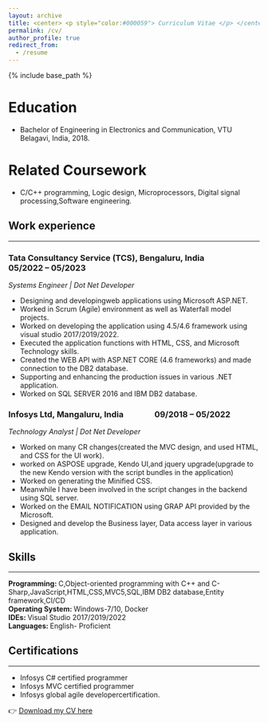 ```yaml
---
layout: archive
title: <center> <p style="color:#000059"> Curriculum Vitae </p> </center>
permalink: /cv/
author_profile: true
redirect_from:
  - /resume
---
```


{% include base_path %}

Education
======
* Bachelor of Engineering in Electronics and Communication, VTU Belagavi, India, 2018.

Related Coursework
======
* C/C++ programming, Logic design, Microprocessors, Digital signal processing,Software engineering.
  
## Work experience 
--------------------------------------------------------------------------------------------------------------------------------------------------------------------------
### Tata Consultancy Service (TCS), Bengaluru, India      &nbsp;&nbsp;&nbsp;&nbsp;&nbsp;&nbsp;&nbsp;&nbsp;&nbsp;&nbsp;&nbsp;&nbsp;&nbsp;&nbsp;&nbsp;&nbsp;         05/2022 – 05/2023  
<i> Systems Engineer | Dot Net Developer </i>
- Designing and developingweb applications using Microsoft ASP.NET.
- Worked in Scrum (Agile) environment as well as Waterfall model projects.
- Worked on developing the application using 4.5/4.6 framework using visual studio 2017/2019/2022.
- Executed the application functions with HTML, CSS, and Microsoft Technology skills.
- Created the WEB API with ASP.NET CORE (4.6 frameworks) and made connection to the DB2 database.
- Supporting and enhancing the production issues in various .NET application.
- Worked on SQL SERVER 2016 and IBM DB2 database.

### Infosys Ltd, Mangaluru, India    &nbsp;&nbsp;&nbsp;&nbsp;&nbsp;&nbsp;&nbsp;&nbsp;&nbsp;&nbsp;&nbsp;&nbsp;&nbsp;&nbsp;           09/2018 – 05/2022  
<i> Technology Analyst | Dot Net Developer </i>
- Worked on many CR changes(created the MVC design, and used HTML, and CSS for the UI work).
- worked on ASPOSE upgrade, Kendo UI,and jquery upgrade(upgrade to the new Kendo version
  with the script bundles in the application)
- Worked on generating the Minified CSS.
- Meanwhile I have been involved in the script changes in the backend using SQL server.
- Worked on the EMAIL NOTIFICATION using GRAP API provided by the Microsoft.
- Designed and develop the Business layer, Data access layer in various application.
  
## Skills 
--------------------------------------------------------------------------------------------------------------------------------------------------------------------------
<b> Programming: </b> C,Object-oriented programming with C++ and C-Sharp,JavaScript,HTML,CSS,MVC5,SQL,IBM DB2
database,Entity framework,CI/CD \
<b> Operating System: </b> Windows-7/10, Docker \
<b> IDEs: </b> Visual Studio 2017/2019/2022\
<b> Languages: </b> English- Proficient
  
## Certifications
--------------------------------------------------------------------------------------------------------------------------------------------------------------------------
- Infosys C# certified programmer
- Infosys MVC certified programmer
- Infosys global agile developercertification.

 👉 <a href="https://sudharani-biradar.github.io/files/sudharani.biradar.pdf"> Download my CV here</a>

